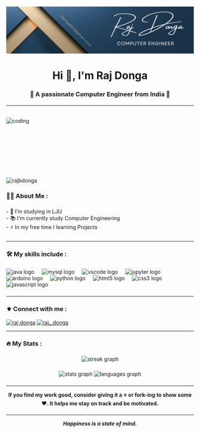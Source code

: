 ![logo](https://github.com/rajbdonga/rajbdonga/blob/main/Raj%20Donga%20(2).png)

<h1 align="center">Hi 👋, I'm Raj Donga</h1>
<h3 align="center">🌟 A passionate Computer Engineer from India 🌟</h3>

<h6><hr/></h6>

<img align="right" alt="coding" height="160" width="600" src="https://i.pcmag.com/imagery/articles/05t8jSzsRSxXe0eVVtdiRx6-1.fit_lim.v1650011995.jpg">




<p align="left"> <img src="https://komarev.com/ghpvc/?username=rajbdonga&label=Profile%20views&color=0e75b6&style=flat" alt="rajbdonga" /> </p>

<h3 align="left">👩‍💻  About Me :</h3>

###

<p align="left">- 🏫 I’m studying in LJU<br>- 📚 I'm currently study Computer Engineering <br>- ⚡ In my free time I learning Projects</p>

###
<hr/>
<h3 align="left">🛠 My skills include :</h3>

###

<div align="left">
  <img src="https://cdn.jsdelivr.net/gh/devicons/devicon/icons/java/java-original.svg" height="40" alt="java logo"  />
  <img width="12" />
  <img src="https://cdn.jsdelivr.net/gh/devicons/devicon/icons/mysql/mysql-original.svg" height="40" alt="mysql logo"  />
  <img width="12" />
  <img src="https://cdn.jsdelivr.net/gh/devicons/devicon/icons/vscode/vscode-original.svg" height="40" alt="vscode logo"  />
  <img width="12" />
  <img src="https://cdn.jsdelivr.net/gh/devicons/devicon/icons/jupyter/jupyter-original.svg" height="40" alt="jupyter logo"  />
  <img width="12" />
  <img src="https://cdn.jsdelivr.net/gh/devicons/devicon/icons/arduino/arduino-original.svg" height="40" alt="arduino logo"  />
  <img width="12" />
  <img src="https://cdn.jsdelivr.net/gh/devicons/devicon/icons/python/python-original.svg" height="40" alt="python logo"  />
  <img width="12" />
  <img src="https://cdn.jsdelivr.net/gh/devicons/devicon/icons/html5/html5-original.svg" height="40" alt="html5 logo"  />
  <img width="12" />
  <img src="https://cdn.jsdelivr.net/gh/devicons/devicon/icons/css3/css3-original.svg" height="40" alt="css3 logo"  />
  <img width="12" />
  <img src="https://cdn.jsdelivr.net/gh/devicons/devicon/icons/javascript/javascript-original.svg" height="40" alt="javascript logo"  />
</div>

###
<hr/>
<h3 align="left">⚜️ Connect with me :</h3>
<p align="left">
<a href="https://www.linkedin.com/in/raj-donga-711297332?utm_source=share&utm_campaign=share_via&utm_content=profile&utm_medium=android_app" target="blank"><img align="center" src="https://raw.githubusercontent.com/rahuldkjain/github-profile-readme-generator/master/src/images/icons/Social/linked-in-alt.svg" alt="raj donga" height="30" width="40" /></a>
<a href="https://instagram.com/raj_.donga" target="blank"><img align="center" src="https://raw.githubusercontent.com/rahuldkjain/github-profile-readme-generator/master/src/images/icons/Social/instagram.svg" alt="raj_.donga" height="30" width="40" /></a>
</p>


<hr/>














<h3 align="left">🔥   My Stats :</h3>

###

<div align="center">
  <img src="https://streak-stats.demolab.com?user=rajbdonga&locale=en&mode=daily&theme=dark&hide_border=false&border_radius=5&order=3" height="220" alt="streak graph"  />
</div>

###

<div align="center">
  <img src="https://github-readme-stats.vercel.app/api?username=rajbdonga&hide_title=false&hide_rank=false&show_icons=true&include_all_commits=true&count_private=true&disable_animations=false&theme=dracula&locale=en&hide_border=false&order=1" height="150" alt="stats graph"  />
  <img src="https://github-readme-stats.vercel.app/api/top-langs?username=rajbdonga&locale=en&hide_title=false&layout=compact&card_width=320&langs_count=5&theme=dracula&hide_border=false&order=2" height="150" alt="languages graph"  />
</div>

###
<hr/>
<p align="center"><b>If you find my work good, consider giving it a ⭐ or fork-ing to show some ❤️. It helps me stay on track and be motivated.</b></p>

###
<hr/>
<p align="center"><b><i>Happiness is a state of mind.</i></b></p>
